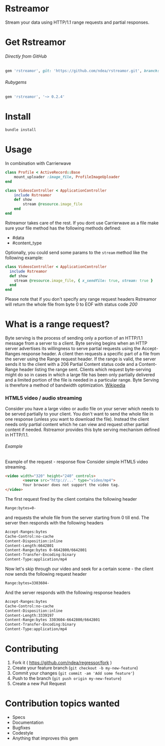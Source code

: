 # Rstreamor
Stream your data using HTTP/1.1 range requests and partial responses.

# Get Rstreamor
###### Directly from GitHub
```ruby
gem 'rstreamor', git: 'https://github.com/ndea/rstreamor.git', branch: 'master'
```
###### Rubygems
```ruby
gem 'rstreamor', '~> 0.2.4'
```
# Install
```ruby
bundle install
```
# Usage
In combination with Carrierwave
```ruby
class Profile < ActiveRecord::Base
    mount_uploader :image_file, ProfileImageUploader
end
```
```ruby
class VideosController < ApplicationController
    include Rstreamor
    def show
        stream @resource.image_file
    end
end
```
Rstreamor takes care of the rest. 
If you dont use Carrierwave as a file make sure your file method has the following methods defined:
- #data
- #content_type

Optionally, you could send some params to the `stream` method like the following example:
```ruby
class VideosController < ApplicationController
  include Rstreamor
  def show
    stream @resource.image_file, { x_sendfile: true, stream: true }
  end
end
```

Please note that if you don't specify any range request headers Rstreamor will return the whole file from byte 0 to EOF with status code *200*

# What is a range request?
Byte serving is the process of sending only a portion of an HTTP/1.1 message from a server to a client. Byte serving begins when an HTTP server advertises its willingness to serve partial requests using the Accept-Ranges response header. A client then requests a specific part of a file from the server using the Range request header. If the range is valid, the server sends it to the client with a 206 Partial Content status code and a Content-Range header listing the range sent. Clients which request byte-serving might do so in cases in which a large file has been only partially delivered and a limited portion of the file is needed in a particular range. Byte Serving is therefore a method of bandwidth optimization. [Wikipedia](https://en.wikipedia.org/wiki/Byte_serving)

### HTML5 video / audio streaming
Consider you have a large video or audio file on your server which needs to be served partially to your client. You don't want to send the whole file in one response (unless you want to download the file). Instead the client needs only partial content which he can view and request other partial content if needed. Rstreamor provides this byte serving mechanism defined in HTTP/1.1.

###### Example
Example of the request - response flow
Consider simple HTML5 video streaming.
```html
<video width="320" height="240" controls>
  		<source src="http://..." type="video/mp4">
		Your browser does not support the video tag.
</video>
```
The first request fired by the client contains the following header
```bash
Range:bytes=0-
```
and requests the whole file from the server starting from 0 till end. The server then responds with the following headers
```bash
Accept-Ranges:bytes
Cache-Control:no-cache
Content-Disposition:inline
Content-Length:6642801
Content-Range:bytes 0-6642800/6642801
Content-Transfer-Encoding:binary
Content-Type:application/mp4
```
Now let's skip through our video and seek for a certain scene - the client now sends the following request header
```bash 
Range:bytes=3303604-
```
And the server responds with the following response headers
```bash 
Accept-Ranges:bytes
Cache-Control:no-cache
Content-Disposition:inline
Content-Length:3339197
Content-Range:bytes 3303604-6642800/6642801
Content-Transfer-Encoding:binary
Content-Type:application/mp4
```
# Contributing

1. Fork it ( https://github.com/ndea/regressor/fork )
2. Create your feature branch (`git checkout -b my-new-feature`)
3. Commit your changes (`git commit -am 'Add some feature'`)
4. Push to the branch (`git push origin my-new-feature`)
5. Create a new Pull Request

# Contribution topics wanted

- Specs
- Documentation
- Bugfixes
- Codestyle
- Anything that improves this gem
